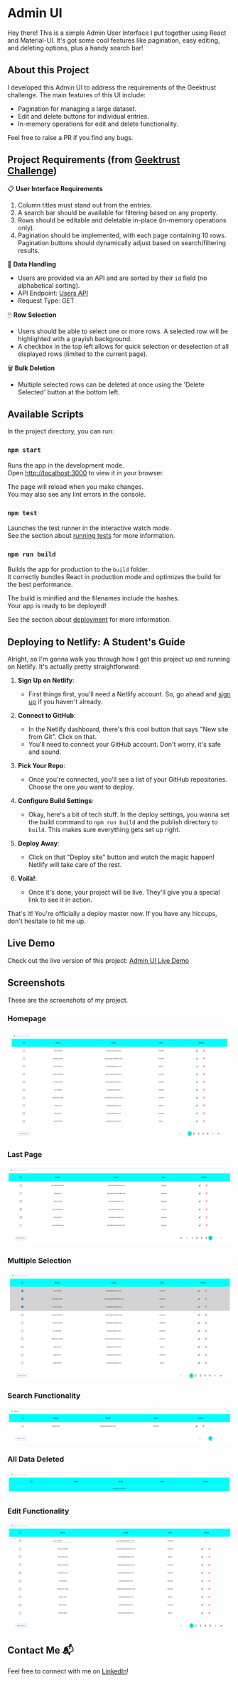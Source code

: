 # Admin UI

Hey there! This is a simple Admin User Interface I put together using React and Material-UI. It's got some cool features like pagination, easy editing, and deleting options, plus a handy search bar!

## About this Project

I developed this Admin UI to address the requirements of the Geektrust challenge. The main features of this UI include:

- Pagination for managing a large dataset.
- Edit and delete buttons for individual entries.
- In-memory operations for edit and delete functionality.

Feel free to raise a PR if you find any bugs.

## Project Requirements (from [Geektrust Challenge](https://www.geektrust.com/coding/detailed/admin-ui))

📋 **User Interface Requirements**

1. Column titles must stand out from the entries.
2. A search bar should be available for filtering based on any property.
3. Rows should be editable and deletable in-place (in-memory operations only).
4. Pagination should be implemented, with each page containing 10 rows. Pagination buttons should dynamically adjust based on search/filtering results.

🔄 **Data Handling**

- Users are provided via an API and are sorted by their `id` field (no alphabetical sorting).
- API Endpoint: [Users API](https://geektrust.s3-ap-southeast-1.amazonaws.com/adminui-problem/members.json)
- Request Type: GET

🖱️ **Row Selection**

- Users should be able to select one or more rows. A selected row will be highlighted with a grayish background.
- A checkbox in the top left allows for quick selection or deselection of all displayed rows (limited to the current page).

🗑️ **Bulk Deletion**

- Multiple selected rows can be deleted at once using the 'Delete Selected' button at the bottom left.

## Available Scripts

In the project directory, you can run:

### `npm start`

Runs the app in the development mode.\
Open [http://localhost:3000](http://localhost:3000) to view it in your browser.

The page will reload when you make changes.\
You may also see any lint errors in the console.

### `npm test`

Launches the test runner in the interactive watch mode.\
See the section about [running tests](https://facebook.github.io/create-react-app/docs/running-tests) for more information.

### `npm run build`

Builds the app for production to the `build` folder.\
It correctly bundles React in production mode and optimizes the build for the best performance.

The build is minified and the filenames include the hashes.\
Your app is ready to be deployed!

See the section about [deployment](https://facebook.github.io/create-react-app/docs/deployment) for more information.

## Deploying to Netlify: A Student's Guide

Alright, so I'm gonna walk you through how I got this project up and running on Netlify. It's actually pretty straightforward:

1. **Sign Up on Netlify**:

   - First things first, you'll need a Netlify account. So, go ahead and [sign up](https://app.netlify.com/signup) if you haven't already.

2. **Connect to GitHub**:

   - In the Netlify dashboard, there's this cool button that says "New site from Git". Click on that.
   - You'll need to connect your GitHub account. Don't worry, it's safe and sound.

3. **Pick Your Repo**:

   - Once you're connected, you'll see a list of your GitHub repositories. Choose the one you want to deploy.

4. **Configure Build Settings**:

   - Okay, here's a bit of tech stuff. In the deploy settings, you wanna set the build command to `npm run build` and the publish directory to `build`. This makes sure everything gets set up right.

5. **Deploy Away**:

   - Click on that "Deploy site" button and watch the magic happen! Netlify will take care of the rest.

6. **Voilà!**:
   - Once it's done, your project will be live. They'll give you a special link to see it in action.

That's it! You're officially a deploy master now. If you have any hiccups, don't hesitate to hit me up.

## Live Demo

Check out the live version of this project: [Admin UI Live Demo](https://adminui-5cba6f.netlify.app/)

## Screenshots

These are the screenshots of my project.

### Homepage

![Screenshot 1](./screenshots/homepage.PNG)

### Last Page

![Screenshot 2](./screenshots/lastpage.PNG)

### Multiple Selection

![Screenshot 3](./screenshots/multipleselect.PNG)

### Search Functionality

![Screenshot 4](./screenshots/search.PNG)

### All Data Deleted

![Screenshot 5](./screenshots/alldatadeleted.PNG)

### Edit Functionality

![Screenshot 6](./screenshots/editclick.PNG)

## Contact Me 📬

Feel free to connect with me on [LinkedIn](https://www.linkedin.com/in/abhinav-chandurkar-023126193/)!
